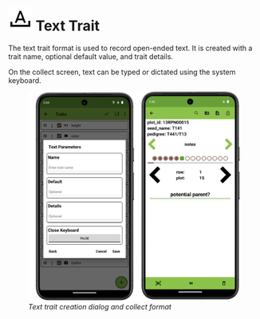 <link rel="stylesheet" type="text/css" href="_styles/styles.css">

# <img class="icon-title" src="_static/icons/formats/format-letter-matches.png"> Text Trait

The text trait format is used to record open-ended text.
It is created with a trait name, optional default value, and trait details.

On the collect screen, text can be typed or dictated using the system keyboard.

<figure class="image">
  <img class="screenshot" src="_static/images/traits/formats/text_format_joined.png" width="700px"> 
  <figcaption class="screenshot-caption"><i>Text trait creation dialog and collect format</i></figcaption> 
</figure>
